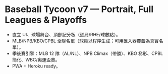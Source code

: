 # Baseball Tycoon v7 — Portrait, Full Leagues & Playoffs
- 直立 UI、球場舞台、頂部記分板（逐局/RHE/球數點）。
- MLB/NPB/KBO/CPBL 全隊名單（球員以程序生成；可用匯入器覆蓋為真實名單）。
- 季後賽引擎：MLB 12 隊（AL/NL）、NPB Climax（帶勝）、KBO 梯形、CPBL 簡化、WBC/奧運盃賽。
- PWA + Heroku ready。
